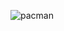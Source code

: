![pacman](https://github.com/np03a170120/np03a170120/assets/59535704/d143900f-8511-448c-af8b-19c82cdb29cd)
